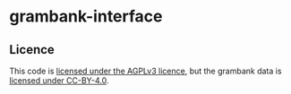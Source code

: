 # grambank-interface

## Licence
This code is [licensed under the AGPLv3 licence](./LICENSE), but the
grambank data is
[licensed under CC-BY-4.0](https://creativecommons.org/licenses/by/4.0/).